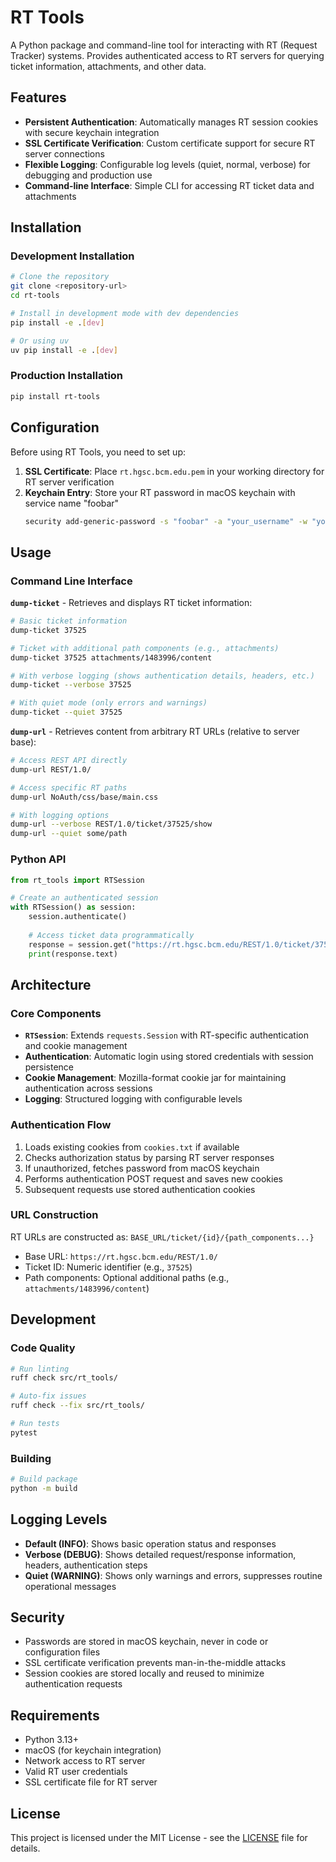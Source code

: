 # RT Tools

A Python package and command-line tool for interacting with RT (Request Tracker) systems. Provides authenticated access to RT servers for querying ticket information, attachments, and other data.

## Features

- **Persistent Authentication**: Automatically manages RT session cookies with secure keychain integration
- **SSL Certificate Verification**: Custom certificate support for secure RT server connections
- **Flexible Logging**: Configurable log levels (quiet, normal, verbose) for debugging and production use
- **Command-line Interface**: Simple CLI for accessing RT ticket data and attachments

## Installation

### Development Installation
```bash
# Clone the repository
git clone <repository-url>
cd rt-tools

# Install in development mode with dev dependencies
pip install -e .[dev]

# Or using uv
uv pip install -e .[dev]
```

### Production Installation
```bash
pip install rt-tools
```

## Configuration

Before using RT Tools, you need to set up:

1. **SSL Certificate**: Place `rt.hgsc.bcm.edu.pem` in your working directory for RT server verification
2. **Keychain Entry**: Store your RT password in macOS keychain with service name "foobar"
   ```bash
   security add-generic-password -s "foobar" -a "your_username" -w "your_password"
   ```

## Usage

### Command Line Interface

**`dump-ticket`** - Retrieves and displays RT ticket information:

```bash
# Basic ticket information
dump-ticket 37525

# Ticket with additional path components (e.g., attachments)
dump-ticket 37525 attachments/1483996/content

# With verbose logging (shows authentication details, headers, etc.)
dump-ticket --verbose 37525

# With quiet mode (only errors and warnings)
dump-ticket --quiet 37525
```

**`dump-url`** - Retrieves content from arbitrary RT URLs (relative to server base):

```bash
# Access REST API directly
dump-url REST/1.0/

# Access specific RT paths
dump-url NoAuth/css/base/main.css

# With logging options
dump-url --verbose REST/1.0/ticket/37525/show
dump-url --quiet some/path
```

### Python API

```python
from rt_tools import RTSession

# Create an authenticated session
with RTSession() as session:
    session.authenticate()
    
    # Access ticket data programmatically
    response = session.get("https://rt.hgsc.bcm.edu/REST/1.0/ticket/37525/show")
    print(response.text)
```

## Architecture

### Core Components

- **`RTSession`**: Extends `requests.Session` with RT-specific authentication and cookie management
- **Authentication**: Automatic login using stored credentials with session persistence
- **Cookie Management**: Mozilla-format cookie jar for maintaining authentication across sessions
- **Logging**: Structured logging with configurable levels

### Authentication Flow

1. Loads existing cookies from `cookies.txt` if available
2. Checks authorization status by parsing RT server responses
3. If unauthorized, fetches password from macOS keychain
4. Performs authentication POST request and saves new cookies
5. Subsequent requests use stored authentication cookies

### URL Construction

RT URLs are constructed as: `BASE_URL/ticket/{id}/{path_components...}`

- Base URL: `https://rt.hgsc.bcm.edu/REST/1.0/`
- Ticket ID: Numeric identifier (e.g., `37525`)
- Path components: Optional additional paths (e.g., `attachments/1483996/content`)

## Development

### Code Quality
```bash
# Run linting
ruff check src/rt_tools/

# Auto-fix issues
ruff check --fix src/rt_tools/

# Run tests
pytest
```

### Building
```bash
# Build package
python -m build
```

## Logging Levels

- **Default (INFO)**: Shows basic operation status and responses
- **Verbose (DEBUG)**: Shows detailed request/response information, headers, authentication steps
- **Quiet (WARNING)**: Shows only warnings and errors, suppresses routine operational messages

## Security

- Passwords are stored in macOS keychain, never in code or configuration files
- SSL certificate verification prevents man-in-the-middle attacks
- Session cookies are stored locally and reused to minimize authentication requests

## Requirements

- Python 3.13+
- macOS (for keychain integration)
- Network access to RT server
- Valid RT user credentials
- SSL certificate file for RT server

## License

This project is licensed under the MIT License - see the [LICENSE](LICENSE) file for details.
